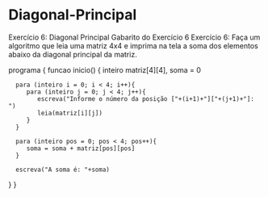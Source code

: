 # Diagonal-Principal

Exercício 6: Diagonal Principal
Gabarito do Exercício 6
Exercício 6: Faça um algoritmo que leia uma matriz 4x4 e imprima na tela a soma dos elementos abaixo da diagonal principal da matriz.


programa
{
   funcao inicio()
   {
      inteiro matriz[4][4], soma = 0

      para (inteiro i = 0; i < 4; i++){
         para (inteiro j = 0; j < 4; j++){
            escreva("Informe o número da posição ["+(i+1)+"]["+(j+1)+"]: ")
            leia(matriz[i][j])
         }
      }

      para (inteiro pos = 0; pos < 4; pos++){
         soma = soma + matriz[pos][pos]
      }

      escreva("A soma é: "+soma)
   }
 }
